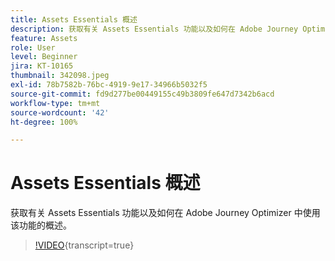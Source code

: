 ```yaml
---
title: Assets Essentials 概述
description: 获取有关 Assets Essentials 功能以及如何在 Adobe Journey Optimizer 中使用该功能的概述。
feature: Assets
role: User
level: Beginner
jira: KT-10165
thumbnail: 342098.jpeg
exl-id: 78b7582b-76bc-4919-9e17-34966b5032f5
source-git-commit: fd9d277be00449155c49b3809fe647d7342b6acd
workflow-type: tm+mt
source-wordcount: '42'
ht-degree: 100%

---
```


# Assets Essentials 概述

获取有关 Assets Essentials 功能以及如何在 Adobe Journey Optimizer 中使用该功能的概述。

>[!VIDEO](https://video.tv.adobe.com/v/342098?quality=12&learn=on){transcript=true}
